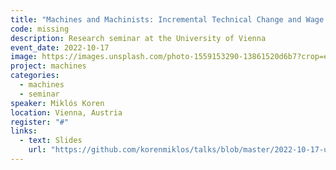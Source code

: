 ```yaml
---
title: "Machines and Machinists: Incremental Technical Change and Wage Inequality"
code: missing
description: Research seminar at the University of Vienna
event_date: 2022-10-17
image: https://images.unsplash.com/photo-1559153290-13861520d6b7?crop=entropy&cs=tinysrgb&fit=max&fm=jpg&ixid=M3w2ODAxOTV8MHwxfHJhbmRvbXx8fHx8fHx8fDE3MzI2NDM2MTd8&ixlib=rb-4.0.3&q=80&w=1080
project: machines
categories: 
  - machines
  - seminar
speaker: Miklós Koren
location: Vienna, Austria
register: "#"
links:
  - text: Slides
    url: "https://github.com/korenmiklos/talks/blob/master/2022-10-17-uniwien/README.pdf"
---
```

